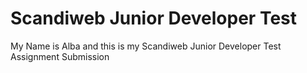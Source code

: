 # Scandiweb Junior Developer Test

My Name is Alba and this is my Scandiweb Junior Developer Test Assignment Submission 
